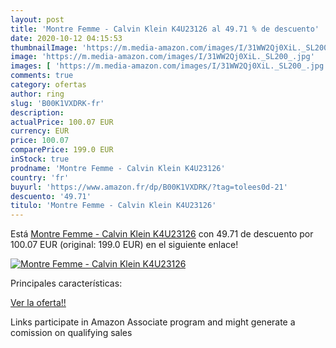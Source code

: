 ```yaml
---
layout: post
title: 'Montre Femme - Calvin Klein K4U23126 al 49.71 % de descuento'
date: 2020-10-12 04:15:53
thumbnailImage: 'https://m.media-amazon.com/images/I/31WW2Qj0XiL._SL200_.jpg'
image: 'https://m.media-amazon.com/images/I/31WW2Qj0XiL._SL200_.jpg'
images: [ 'https://m.media-amazon.com/images/I/31WW2Qj0XiL._SL200_.jpg' ]
comments: true
category: ofertas
author: ring
slug: 'B00K1VXDRK-fr'
description:
actualPrice: 100.07 EUR
currency: EUR
price: 100.07
comparePrice: 199.0 EUR
inStock: true
prodname: 'Montre Femme - Calvin Klein K4U23126'
country: 'fr'
buyurl: 'https://www.amazon.fr/dp/B00K1VXDRK/?tag=tolees0d-21'
descuento: '49.71'
titulo: 'Montre Femme - Calvin Klein K4U23126'
---
```


Está [Montre Femme - Calvin Klein K4U23126](https://www.amazon.fr/dp/B00K1VXDRK/?tag=tolees0d-21) con 49.71 de descuento por 100.07 EUR (original: 199.0 EUR) en el siguiente enlace!

[![Montre Femme - Calvin Klein K4U23126](https://m.media-amazon.com/images/I/31WW2Qj0XiL._SL200_.jpg)](https://www.amazon.fr/dp/B00K1VXDRK/?tag=tolees0d-21)

Principales características:


[Ver la oferta!!](https://www.amazon.fr/dp/B00K1VXDRK/?tag=tolees0d-21)

Links participate in Amazon Associate program and might generate a comission on qualifying sales


